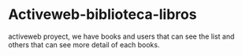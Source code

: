 # Activeweb-biblioteca-libros
activeweb proyect, we have books and users that can see the list and others that can see more detail of each books.
